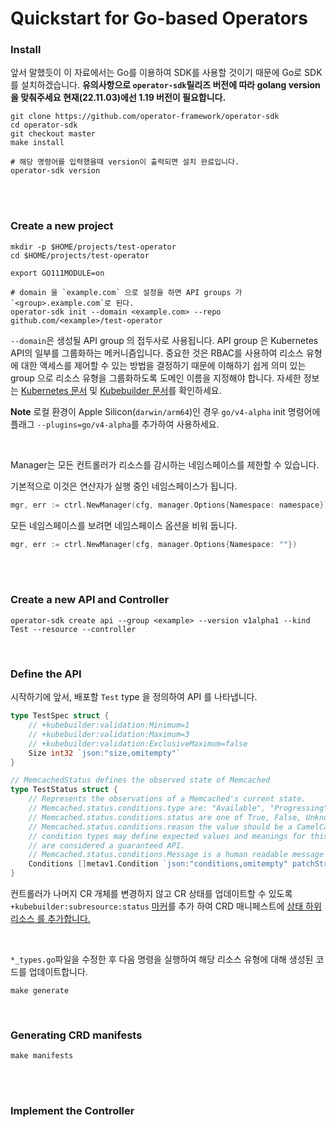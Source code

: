 # Quickstart for Go-based Operators

### Install
 
앞서 말했듯이 이 자료에서는 Go를 이용하여 SDK를 사용할 것이기 때문에 Go로 SDK를 설치하겠습니다.
**유의사항으로 `operator-sdk`릴리즈 버전에 따라 golang version 을 맞춰주세요 현재(22.11.03)에선 1.19 버전이 필요합니다.**
```
git clone https://github.com/operator-framework/operator-sdk
cd operator-sdk
git checkout master
make install

# 해당 명령어를 입력했을때 version이 출력되면 설치 완료입니다. 
operator-sdk version
```

<br>
<br>

### Create a new project

```shell
mkdir -p $HOME/projects/test-operator
cd $HOME/projects/test-operator

export GO111MODULE=on

# domain 을 `example.com` 으로 설정을 하면 API groups 가 `<group>.example.com`로 된다.
operator-sdk init --domain <example.com> --repo github.com/<example>/test-operator
```

`--domain`은 생성될 API group 의 접두사로 사용됩니다. API group 은 Kubernetes API의 일부를 그룹화하는 메커니즘입니다.
중요한 것은 RBAC를 사용하여 리소스 유형에 대한 액세스를 제어할 수 있는 방법을 결정하기 때문에 이해하기 쉽게 의미 있는 group 으로 
리소스 유형을 그룹화하도록 도메인 이름을 지정해야 합니다. 자세한 정보는 [Kubernetes 문서](https://kubernetes.io/docs/reference/using-api/#api-groups) 
및 [Kubebuilder 문서](https://book.kubebuilder.io/cronjob-tutorial/gvks.html)를 확인하세요.

**Note** 로컬 환경이 Apple Silicon(`darwin/arm64`)인 경우 `go/v4-alpha` init 명령어에 플래그 `--plugins=go/v4-alpha`를 추가하여 사용하세요.

<br>

Manager는 모든 컨트롤러가 리소스를 감시하는 네임스페이스를 제한할 수 있습니다.

기본적으로 이것은 연산자가 실행 중인 네임스페이스가 됩니다.
```go
mgr, err := ctrl.NewManager(cfg, manager.Options{Namespace: namespace})
```

모든 네임스페이스를 보려면 네임스페이스 옵션을 비워 둡니다.

```go
mgr, err := ctrl.NewManager(cfg, manager.Options{Namespace: ""})
```

<br>
<br>

### Create a new API and Controller

```shell
operator-sdk create api --group <example> --version v1alpha1 --kind Test --resource --controller
```

<br>

### Define the API 

시작하기에 앞서, 배포할 `Test` type 을 정의하여 API 를 나타냅니다.

```go
type TestSpec struct {
	// +kubebuilder:validation:Minimum=1
	// +kubebuilder:validation:Maximum=3
	// +kubebuilder:validation:ExclusiveMaximum=false
	Size int32 `json:"size,omitempty"`
}

// MemcachedStatus defines the observed state of Memcached
type TestStatus struct {
	// Represents the observations of a Memcached's current state.
	// Memcached.status.conditions.type are: "Available", "Progressing", and "Degraded"
	// Memcached.status.conditions.status are one of True, False, Unknown.
	// Memcached.status.conditions.reason the value should be a CamelCase string and producers of specific
	// condition types may define expected values and meanings for this field, and whether the values
	// are considered a guaranteed API.
	// Memcached.status.conditions.Message is a human readable message indicating details about the transition.
	Conditions []metav1.Condition `json:"conditions,omitempty" patchStrategy:"merge" patchMergeKey:"type" protobuf:"bytes,1,rep,name=conditions"`
}
```
컨트롤러가 나머지 CR 개체를 변경하지 않고 CR 상태를 업데이트할 수 있도록 `+kubebuilder:subresource:status` [마커](https://book.kubebuilder.io/reference/generating-crd.html#status)를 
추가 하여 CRD 매니페스트에 [상태 하위 리소스 를 추가합니다.](https://kubernetes.io/docs/tasks/extend-kubernetes/custom-resources/custom-resource-definitions/#status-subresource)

<br>

`*_types.go`파일을 수정한 후 다음 명령을 실행하여 해당 리소스 유형에 대해 생성된 코드를 업데이트합니다.

```shell
make generate
```

<br>

### Generating CRD manifests

```shell
make manifests
```

<br>
<br>

### Implement the Controller
